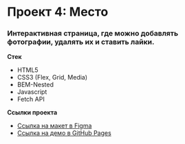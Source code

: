 # Проект 4: Место

### Интерактивная страница, где можно добавлять фотографии, удалять их и ставить лайки.

**Стек**
* HTML5
* CSS3 (Flex, Grid, Media)
* BEM-Nested
* Javascript
* Fetch API

**Ссылки проекта**
* [Ссылка на макет в Figma](https://www.figma.com/file/2cn9N9jSkmxD84oJik7xL7/JavaScript.-Sprint-4?node-id=0%3A1)
* [Ссылка на демо в GitHub Pages](https://ghostiexx.github.io/mesto/)
